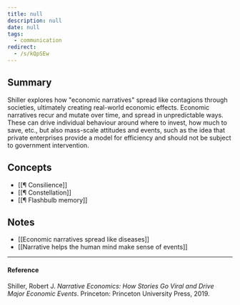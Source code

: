 ```yaml
---
title: null
description: null
date: null
tags:
  - communication
redirect:
  - /s/kQpSEw
---
```


## Summary

Shiller explores how "economic narratives" spread like contagions through societies, ultimately creating real-world economic effects. Economic narratives recur and mutate over time, and spread in unpredictable ways. These can drive individual behaviour around where to invest, how much to save, etc., but also mass-scale attitudes and events, such as the idea that private enterprises provide a model for efficiency and should not be subject to government intervention.

## Concepts

- [[¶ Consilience]]
- [[¶ Constellation]]
- [[¶ Flashbulb memory]]

## Notes

- [[Economic narratives spread like diseases]]
- [[Narrative helps the human mind make sense of events]]

---

#### Reference

Shiller, Robert J. _Narrative Economics: How Stories Go Viral and Drive Major Economic Events_. Princeton: Princeton University Press, 2019.

